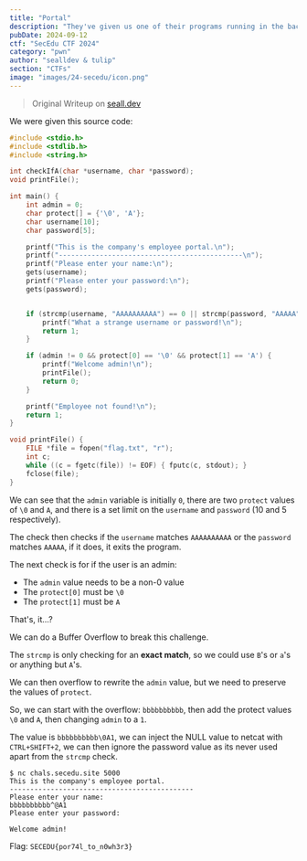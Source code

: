 ```yaml
---
title: "Portal"
description: "They've given us one of their programs running in the background to us. Let's hope it's not insecure!! (or in your case, that it's not secure instead ;) ) nc chals.secedu.site 5000"
pubDate: 2024-09-12
ctf: "SecEdu CTF 2024"
category: "pwn"
author: "sealldev & tulip"
section: "CTFs"
image: "images/24-secedu/icon.png"
---
```


> Original Writeup on [seall.dev](https://seall.dev/posts/seceduweek12024#portal)

We were given this source code:
```c
#include <stdio.h>
#include <stdlib.h>
#include <string.h>

int checkIfA(char *username, char *password);
void printFile();

int main() {
    int admin = 0;
    char protect[] = {'\0', 'A'};
    char username[10];
	char password[5];

    printf("This is the company's employee portal.\n");
    printf("---------------------------------------------\n");
	printf("Please enter your name:\n");
    gets(username);
    printf("Please enter your password:\n");
    gets(password);


    if (strcmp(username, "AAAAAAAAAA") == 0 || strcmp(password, "AAAAA") == 0) {
        printf("What a strange username or password!\n");
        return 1;
    }

    if (admin != 0 && protect[0] == '\0' && protect[1] == 'A') {
        printf("Welcome admin!\n");
        printFile();
        return 0;
    }

    printf("Employee not found!\n");
    return 1;
}

void printFile() {
    FILE *file = fopen("flag.txt", "r");
    int c;
    while ((c = fgetc(file)) != EOF) { fputc(c, stdout); }
    fclose(file);
}
```

We can see that the `admin` variable is initially `0`, there are two `protect` values of `\0` and `A`, and there is a set limit on the `username` and `password` (10 and 5 respectively).

The check then checks if the `username` matches `AAAAAAAAAA` or the `password` matches `AAAAA`, if it does, it exits the program.

The next check is for if the user is an admin:
- The `admin` value needs to be a non-0 value
- The `protect[0]` must be `\0`
- The `protect[1]` must be `A`

That's, it...?

We can do a Buffer Overflow to break this challenge.

The `strcmp` is only checking for an **exact match**, so we could use `B`'s or `a`'s or anything but `A`'s.

We can then overflow to rewrite the `admin` value, but we need to preserve the values of `protect`.

So, we can start with the overflow: `bbbbbbbbbb`, then add the protect values `\0` and `A`, then changing `admin` to a `1`.

The value is `bbbbbbbbbb\0A1`, we can inject the NULL value to netcat with `CTRL+SHIFT+2`, we can then ignore the password value as its never used apart from the `strcmp` check.

```
$ nc chals.secedu.site 5000
This is the company's employee portal.
---------------------------------------------
Please enter your name:
bbbbbbbbbb^@A1
Please enter your password:

Welcome admin!
```

Flag: `SECEDU{por74l_to_n0wh3r3}`